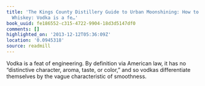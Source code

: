 ```yaml
---
title: 'The Kings County Distillery Guide to Urban Moonshining: How to Make and Drink
  Whiskey: Vodka is a fe…'
book_uuid: fe186552-c315-4722-9904-18d3d5147df0
comments: []
highlighted_on: '2013-12-12T05:36:09Z'
location: '0.0945318'
source: readmill
---
```


Vodka is a feat of engineering. By definition via American law, it has no “distinctive character, aroma, taste, or color,” and so vodkas differentiate themselves by the vague characteristic of smoothness.
